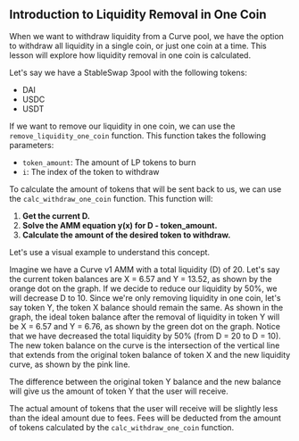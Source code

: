 ## Introduction to Liquidity Removal in One Coin

When we want to withdraw liquidity from a Curve pool, we have the option to withdraw all liquidity in a single coin, or just one coin at a time. This lesson will explore how liquidity removal in one coin is calculated.

Let's say we have a StableSwap 3pool with the following tokens:
* DAI
* USDC
* USDT

If we want to remove our liquidity in one coin, we can use the `remove_liquidity_one_coin` function. This function takes the following parameters:

* `token_amount`: The amount of LP tokens to burn
* `i`: The index of the token to withdraw

To calculate the amount of tokens that will be sent back to us, we can use the `calc_withdraw_one_coin` function. This function will:

1. **Get the current D.** 
2. **Solve the AMM equation y(x) for D - token_amount.** 
3. **Calculate the amount of the desired token to withdraw.**

Let's use a visual example to understand this concept.

Imagine we have a Curve v1 AMM with a total liquidity (D) of 20. Let's say the current token balances are X = 6.57 and Y = 13.52, as shown by the orange dot on the graph. If we decide to reduce our liquidity by 50%, we will decrease D to 10. Since we're only removing liquidity in one coin, let's say token Y, the token X balance should remain the same. As shown in the graph, the ideal token balance after the removal of liquidity in token Y will be X = 6.57 and Y = 6.76, as shown by the green dot on the graph. Notice that we have decreased the total liquidity by 50% (from D = 20 to D = 10). The new token balance on the curve is the intersection of the vertical line that extends from the original token balance of token X and the new liquidity curve, as shown by the pink line. 

The difference between the original token Y balance and the new balance will give us the amount of token Y that the user will receive. 

The actual amount of tokens that the user will receive will be slightly less than the ideal amount due to fees. Fees will be deducted from the amount of tokens calculated by the `calc_withdraw_one_coin` function. 
